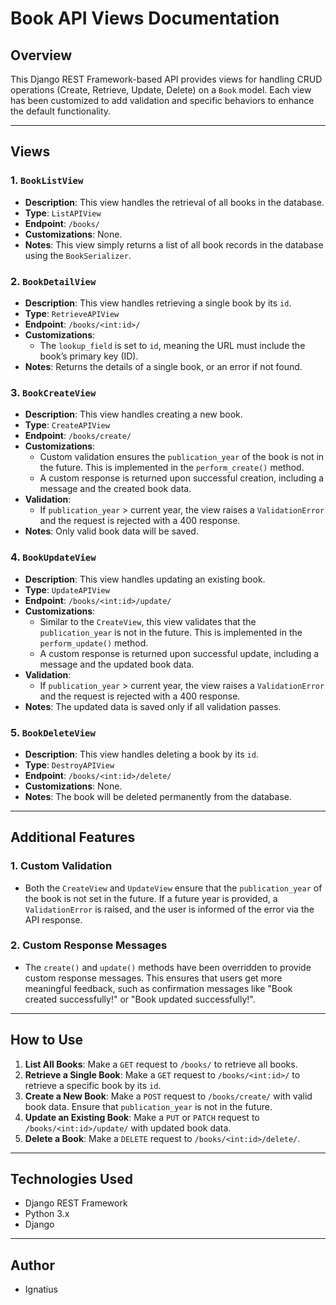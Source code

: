 # Book API Views Documentation

## Overview
This Django REST Framework-based API provides views for handling CRUD operations (Create, Retrieve, Update, Delete) on a `Book` model. Each view has been customized to add validation and specific behaviors to enhance the default functionality.

---

## Views

### 1. `BookListView`
- **Description**: This view handles the retrieval of all books in the database.
- **Type**: `ListAPIView`
- **Endpoint**: `/books/`
- **Customizations**: None.
- **Notes**: This view simply returns a list of all book records in the database using the `BookSerializer`.

### 2. `BookDetailView`
- **Description**: This view handles retrieving a single book by its `id`.
- **Type**: `RetrieveAPIView`
- **Endpoint**: `/books/<int:id>/`
- **Customizations**: 
  - The `lookup_field` is set to `id`, meaning the URL must include the book’s primary key (ID).
- **Notes**: Returns the details of a single book, or an error if not found.

### 3. `BookCreateView`
- **Description**: This view handles creating a new book.
- **Type**: `CreateAPIView`
- **Endpoint**: `/books/create/`
- **Customizations**:
  - Custom validation ensures the `publication_year` of the book is not in the future. This is implemented in the `perform_create()` method.
  - A custom response is returned upon successful creation, including a message and the created book data.
- **Validation**:
  - If `publication_year` > current year, the view raises a `ValidationError` and the request is rejected with a 400 response.
- **Notes**: Only valid book data will be saved.

### 4. `BookUpdateView`
- **Description**: This view handles updating an existing book.
- **Type**: `UpdateAPIView`
- **Endpoint**: `/books/<int:id>/update/`
- **Customizations**:
  - Similar to the `CreateView`, this view validates that the `publication_year` is not in the future. This is implemented in the `perform_update()` method.
  - A custom response is returned upon successful update, including a message and the updated book data.
- **Validation**:
  - If `publication_year` > current year, the view raises a `ValidationError` and the request is rejected with a 400 response.
- **Notes**: The updated data is saved only if all validation passes.

### 5. `BookDeleteView`
- **Description**: This view handles deleting a book by its `id`.
- **Type**: `DestroyAPIView`
- **Endpoint**: `/books/<int:id>/delete/`
- **Customizations**: None.
- **Notes**: The book will be deleted permanently from the database.

---

## Additional Features

### 1. **Custom Validation**
- Both the `CreateView` and `UpdateView` ensure that the `publication_year` of the book is not set in the future. If a future year is provided, a `ValidationError` is raised, and the user is informed of the error via the API response.

### 2. **Custom Response Messages**
- The `create()` and `update()` methods have been overridden to provide custom response messages. This ensures that users get more meaningful feedback, such as confirmation messages like "Book created successfully!" or "Book updated successfully!".

---

## How to Use

1. **List All Books**: Make a `GET` request to `/books/` to retrieve all books.
2. **Retrieve a Single Book**: Make a `GET` request to `/books/<int:id>/` to retrieve a specific book by its `id`.
3. **Create a New Book**: Make a `POST` request to `/books/create/` with valid book data. Ensure that `publication_year` is not in the future.
4. **Update an Existing Book**: Make a `PUT` or `PATCH` request to `/books/<int:id>/update/` with updated book data.
5. **Delete a Book**: Make a `DELETE` request to `/books/<int:id>/delete/`.

---

## Technologies Used
- Django REST Framework
- Python 3.x
- Django

---

## Author
- Ignatius